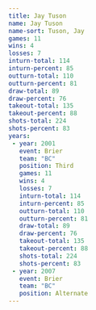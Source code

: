 ```yaml
---
title: Jay Tuson
name: Jay Tuson
name-sort: Tuson, Jay
games: 11
wins: 4
losses: 7
inturn-total: 114
inturn-percent: 85
outturn-total: 110
outturn-percent: 81
draw-total: 89
draw-percent: 76
takeout-total: 135
takeout-percent: 88
shots-total: 224
shots-percent: 83
years:
 - year: 2001
   event: Brier
   team: "BC"
   position: Third
   games: 11
   wins: 4
   losses: 7
   inturn-total: 114
   inturn-percent: 85
   outturn-total: 110
   outturn-percent: 81
   draw-total: 89
   draw-percent: 76
   takeout-total: 135
   takeout-percent: 88
   shots-total: 224
   shots-percent: 83
 - year: 2007
   event: Brier
   team: "BC"
   position: Alternate
---
```

